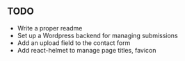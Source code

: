 ## TODO

- Write a proper readme
- Set up a Wordpress backend for managing submissions
- Add an upload field to the contact form
- Add react-helmet to manage page titles, favicon
